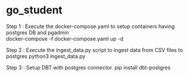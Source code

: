 # go_student

Step 1 : Execute the docker-compose.yaml to setup containers having postgres DB and pgadmin         
         docker-compose -f docker-compose.yaml up -d                                                                                                    

Step 2 : Execute the ingest_data.py script to ingest data from CSV files to postgres                                                                            python3 ingest_data.py

         
Step 3 : Setup DBT with postgres connector.
         pip install dbt-postgres

         
